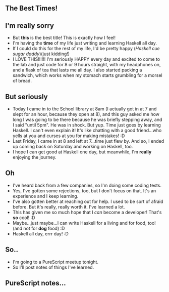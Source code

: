 ## The **Best** Times!

## I'm really sorry
- But **this** is the best title! This is exactly how I feel!
- I'm having the **time** of my life just writing and learning Haskell all day. 
- If I could do this for the rest of my life, I'd be pretty happy (*Haskell cue sugar daddy*)(just kidding!)
- I LOVE THIS!!!!!! I'm seriously HAPPY every day and excited to come to the lab and just code for 8 or 9 hours straight, with my
  headphones on, and a flask of tea that lasts me all day. I also started packing a sandwich, which works when my stomach starts grumbling  for a morsel of bread.

## But seriously
- Today I came in to the School library at 8am (I actually got in at 7 and slept for an hour, because they open at 8), and this guy asked me how long I was going to be there because he was briefly stepping away, and I said "until 5pm". He was in shock. But yup. Time just
goes by learning Haskell. I can't even explain it! It's like chatting with a good friend...who yells at you and curses at you for making mistakes! :D
- Last Friday, I came in at 8 and left at 7...time just flew by. And so, I ended up coming back on Saturday and working on Haskell, too.
- I hope I can get good at Haskell one day, but meanwhile, I'm **really** enjoying the journey. 

## Oh
- I've heard back from a few companies, so I'm doing some coding tests. 
- Yes, I've gotten some rejections, too, but I don't focus on that. It's an experience and I keep learning.
- I've also gotten better at reaching out for help. I used to be sort of afraid before. But it's really, really worth it. I've learned a lot.
- This has given me so much hope that I *can* become a developer! That's **so** cool! :D
- Maybe...just maybe...I can write Haskell for a living and for food, too! (and not for **dog** food) :D
- Haskell all day, errr day! :D

## So..
- I'm going to a PureScript meetup tonight. 
- So I'll post notes of things I've learned.

## PureScript notes...
